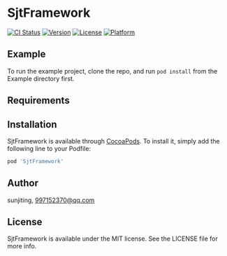 # SjtFramework

[![CI Status](https://img.shields.io/travis/sunjiting/SjtFramework.svg?style=flat)](https://travis-ci.org/sunjiting/SjtFramework)
[![Version](https://img.shields.io/cocoapods/v/SjtFramework.svg?style=flat)](https://cocoapods.org/pods/SjtFramework)
[![License](https://img.shields.io/cocoapods/l/SjtFramework.svg?style=flat)](https://cocoapods.org/pods/SjtFramework)
[![Platform](https://img.shields.io/cocoapods/p/SjtFramework.svg?style=flat)](https://cocoapods.org/pods/SjtFramework)

## Example

To run the example project, clone the repo, and run `pod install` from the Example directory first.

## Requirements

## Installation

SjtFramework is available through [CocoaPods](https://cocoapods.org). To install
it, simply add the following line to your Podfile:

```ruby
pod 'SjtFramework'
```

## Author

sunjiting, 997152370@qq.com

## License

SjtFramework is available under the MIT license. See the LICENSE file for more info.
